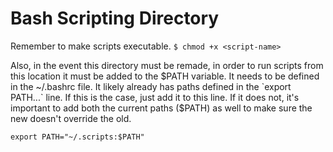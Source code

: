 # Bash Scripting Directory

Remember to make scripts executable.
`$ chmod +x <script-name>`

Also, in the event this directory must be remade, in order to run scripts from this location it must be added to the $PATH variable.  It needs to be defined in the ~/.bashrc file.  It likely already has paths defined in the `export PATH...` line.  If this is the case, just add it to this line.  If it does not, it's important to add both the current paths ($PATH) as well to make sure the new doesn't override the old.

`export PATH="~/.scripts:$PATH"`
